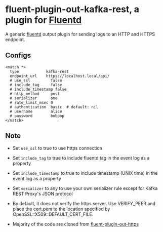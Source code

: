 # fluent-plugin-out-kafka-rest, a plugin for [Fluentd](http://fluentd.org)

A generic [fluentd][1] output plugin for sending logs to an HTTP and HTTPS endpoint.

## Configs

    <match *>
      type            kafka-rest
      endpoint_url    https://localhost.local/api/
      # use_ssl         false
      # include_tag     false
      # include_timestamp false
      # http_method     post
      # serializer      one
      # rate_limit_msec 0
      # authentication  basic  # default: nil
      # username        alice
      # password        bobpop
    </match>


## Note

* Set `use_ssl` to true to use https connection
* Set `include_tag` to true to include fluentd tag in the event log as a property 
* Set `include_timestamp` to true to include timestamp (UNIX time) in the event log as a property
* Set `serializer` to any to use your own serializer rule except for Kafka REST Proxy's JSON protocol
* By default, it does not verify the https server. Use VERIFY_PEER and place the cert.pem to the location specified by OpenSSL::X509::DEFAULT_CERT_FILE. 
* Majority of the code are cloned from  [fluent-plugin-out-https][2]

  [1]: http://fluentd.org/
  [2]: https://github.com/kazunori279/fluent-plugin-out-https
